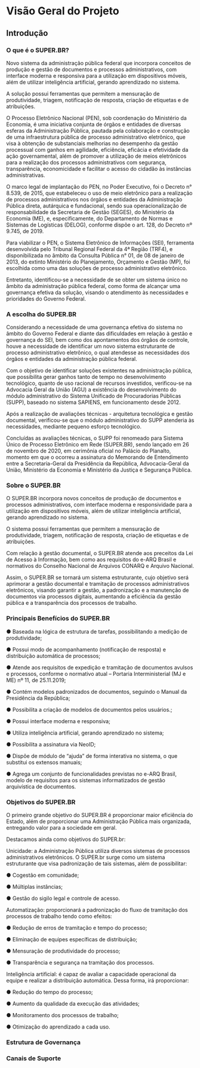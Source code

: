 # Visão Geral do Projeto

## Introdução

### O que é o SUPER.BR?

Novo sistema da administração pública federal que incorpora conceitos de produção e gestão de documentos e processos administrativos, com interface moderna e responsiva para a utilização em dispositivos móveis, além de utilizar inteligência artificial, gerando aprendizado no sistema. 

A solução possui ferramentas que permitem a mensuração de produtividade, triagem, notificação de resposta, criação de etiquetas e de atribuições. 

O Processo Eletrônico Nacional (PEN), sob coordenação do Ministério da Economia, é uma iniciativa conjunta de órgãos e entidades de diversas esferas da Administração Pública, pautada pela colaboração e construção de uma infraestrutura pública de processo administrativo eletrônico, que visa à obtenção de substanciais melhorias no desempenho da gestão processual com ganhos em agilidade, eficiência, eficácia e efetividade da ação governamental, além de promover a utilização de meios eletrônicos para a realização dos processos administrativos com segurança, transparência, economicidade e facilitar o acesso do cidadão às instâncias administrativas. 

O marco legal de implantação do PEN, no Poder Executivo, foi o Decreto n° 8.539, de 2015, que estabeleceu o uso de meio eletrônico para a realização de processos administrativos nos órgãos e entidades da Administração Pública direta, autárquica e fundacional, sendo sua operacionalização de responsabilidade da Secretaria de Gestão (SEGES), do Ministério da Economia (ME), e, especificamente, do Departamento de Normas e Sistemas de Logísticas (DELOG), conforme dispõe o art. 128, do Decreto nº 9.745, de 2019. 

Para viabilizar o PEN, o Sistema Eletrônico de Informações (SEI), ferramenta desenvolvida pelo Tribunal Regional Federal da 4ª Região (TRF4), e disponibilizada no âmbito da Consulta Pública n° 01, de 08 de janeiro de 2013, do extinto Ministério do Planejamento, Orçamento e Gestão (MP), foi escolhida como uma das soluções de processo administrativo eletrônico. 

Entretanto, identificou-se a necessidade de se obter um sistema único no âmbito da administração pública federal, como forma de alcançar uma governança efetiva da solução, visando o atendimento às necessidades e prioridades do Governo Federal. 

### A escolha do SUPER.BR

Considerando a necessidade de uma governança efetiva do sistema no âmbito do Governo Federal e diante das dificuldades em relação à gestão e governança do SEI, bem como dos apontamentos dos órgãos de controle, houve a necessidade de identificar um novo sistema estruturante de processo administrativo eletrônico, o qual atendesse as necessidades dos órgãos e entidades da administração pública federal. 

Com o objetivo de identificar soluções existentes na administração pública, que possibilita gerar ganhos tanto de tempo no desenvolvimento tecnológico, quanto de uso racional de recursos investidos, verificou-se na Advocacia Geral da União (AGU) a existência do desenvolvimento do módulo administrativo do Sistema Unificado de Procuradorias Públicas (SUPP), baseado no sistema SAPIENS, em funcionamento desde 2012. 

Após a realização de avaliações técnicas - arquitetura tecnológica e gestão documental, verificou-se que o módulo administrativo do SUPP atenderia às necessidades, mediante pequeno esforço tecnológico. 

Concluídas as avaliações técnicas, o SUPP foi renomeado para Sistema Único de Processo Eletrônico em Rede (SUPER.BR), sendo lançado em 26 de novembro de 2020, em cerimônia oficial no Palácio do Planalto, momento em que o ocorreu a assinatura do Memorando de Entendimento entre a Secretaria-Geral da Presidência da República, Advocacia-Geral da União, Ministério da Economia e Ministério da Justiça e Segurança Pública. 

### Sobre o SUPER.BR

O SUPER.BR incorpora novos conceitos de produção de documentos e processos administrativos, com interface moderna e responsividade para a utilização em dispositivos móveis, além de utilizar inteligência artificial, gerando aprendizado no sistema. 

O sistema possui ferramentas que permitem a mensuração de produtividade, triagem, notificação de resposta, criação de etiquetas e de atribuições. 

Com relação à gestão documental, o SUPER.BR atende aos preceitos da Lei de Acesso à Informação, bem como aos requisitos do e-ARQ Brasil e normativos do Conselho Nacional de Arquivos CONARQ e Arquivo Nacional. 

Assim, o SUPER.BR se tornará um sistema estruturante, cujo objetivo será aprimorar a gestão documental e tramitação de processos administrativos eletrônicos, visando garantir a gestão, a padronização e a manutenção de documentos via processos digitais, aumentando a eficiência da gestão pública e a transparência dos processos de trabalho. 

### Principais Benefícios do SUPER.BR

● Baseada na lógica de estrutura de tarefas, possibilitando a medição de produtividade;

● Possui modo de acompanhamento (notificação de resposta) e distribuição automática de processos;

● Atende aos requisitos de expedição e tramitação de documentos avulsos e processos, conforme o normativo atual – Portaria Interministerial (MJ e ME) nº 11, de 25.11.2019;

● Contém modelos padronizados de documentos, seguindo o Manual da Presidência da República;

● Possibilita a criação de modelos de documentos pelos usuários.;

● Possui interface moderna e responsiva;

● Utiliza inteligência artificial, gerando aprendizado no sistema;

● Possibilita a assinatura via NeoID;

● Dispõe de módulo de “ajuda” de forma interativa no sistema, o que substitui os extensos manuais;

● Agrega um conjunto de funcionalidades previstas no e-ARQ Brasil, modelo de requisitos para os sistemas informatizados de gestão arquivística de documentos. 

### Objetivos do SUPER.BR

O primeiro grande objetivo do SUPER.BR é proporcionar maior eficiência do Estado, além de proporcionar uma Administração Pública mais organizada, entregando valor para a sociedade em geral. 

Destacamos ainda como objetivos do SUPER.br: 

Unicidade: a Administração Pública utiliza diversos sistemas de processos administrativos eletrônicos. O SUPER.br surge como um sistema estruturante que visa padronização de tais sistemas, além de possibilitar: 

● Cogestão em comunidade;

● Múltiplas instâncias;

● Gestão do sigilo legal e controle de acesso. 

Automatização: proporcionará a padronização do fluxo de tramitação dos processos de trabalho tendo como efeitos: 

● Redução de erros de tramitação e tempo do processo;

● Eliminação de equipes específicas de distribuição;

● Mensuração de produtividade do processo;

● Transparência e segurança na tramitação dos processos. 

Inteligência artificial: é capaz de avaliar a capacidade operacional da equipe e realizar a distribuição automática. Dessa forma, irá proporcionar: 

● Redução do tempo do processo; 

● Aumento da qualidade da execução das atividades;

● Monitoramento dos processos de trabalho;

● Otimização do aprendizado a cada uso. 

### Estrutura de Governança

<!--A ser elaborada em outra frente.--> 

<!--Estrutura:--> 

<!--Assinantes do acordo de cooperação do projeto SUPER e farão parte do comitê gestor:--> 

<!--\- Secretaria Especial de Modernização do Estado da Secretaria-Geral da Presidência da República - SEME/PR--> 

<!--\- Secretaria de Governo Digital da Secretaria Especial de Desburocratização, Gestão e Governo Digital do Ministério da Economia -- SGD/ME--> 

 ### Canais de Suporte

<!--Serão de responsabilidade do Ministério da Economia e poderão ser acessados via portal e telefone. Maiores detalhes poderão ser consultados na página...-->

